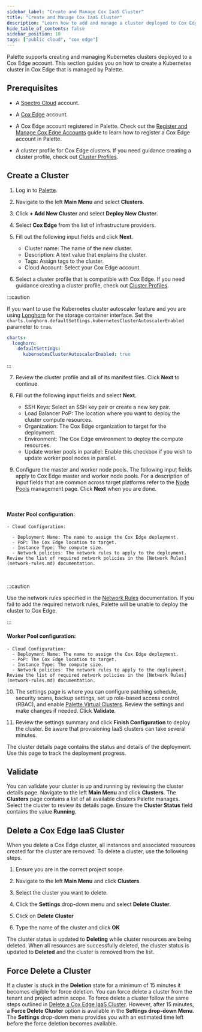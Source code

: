 ```yaml
---
sidebar_label: "Create and Manage Cox IaaS Cluster"
title: "Create and Manage Cox IaaS Cluster"
description: "Learn how to add and manage a cluster deployed to Cox Edge."
hide_table_of_contents: false
sidebar_position: 10
tags: ["public cloud", "cox edge"]
---
```


Palette supports creating and managing Kubernetes clusters deployed to a Cox Edge account. This section guides you on how to create a Kubernetes cluster in Cox Edge that is managed by Palette.

## Prerequisites

- A [Spectro Cloud](https://console.spectrocloud.com) account.

- A [Cox Edge](https://portal.coxedge.com/login) account.

- A Cox Edge account registered in Palette. Check out the [Register and Manage Cox Edge Accounts](add-cox-edge-accounts.md) guide to learn how to register a Cox Edge account in Palette.

- A cluster profile for Cox Edge clusters. If you need guidance creating a cluster profile, check out [Cluster Profiles](../../../profiles/cluster-profiles/cluster-profiles.md).

## Create a Cluster

1.  Log in to [Palette](https://console.spectrocloud.com).

2.  Navigate to the left **Main Menu** and select **Clusters**.

3.  Click **+ Add New Cluster** and select **Deploy New Cluster**.

4.  Select **Cox Edge** from the list of infrastructure providers.

5.  Fill out the following input fields and click **Next**.

    - Cluster name: The name of the new cluster.
    - Description: A text value that explains the cluster.
    - Tags: Assign tags to the cluster.
    - Cloud Account: Select your Cox Edge account.

6.  Select a cluster profile that is compatible with Cox Edge. If you need guidance creating a cluster profile, check out [Cluster Profiles](../../../profiles/cluster-profiles/cluster-profiles.md).

:::caution

If you want to use the Kubernetes cluster autoscaler feature and you are using [Longhorn](../../../integrations/longhorn.md) for the storage container interface. Set the `charts.longhorn.defaultSettings.kubernetesClusterAutoscalerEnabled` parameter to `true`.

```yaml
charts:
  longhorn:
    defaultSettings:
      kubernetesClusterAutoscalerEnabled: true
```

:::

7. Review the cluster profile and all of its manifest files. Click **Next** to continue.

8. Fill out the following input fields and select **Next**.

   - SSH Keys: Select an SSH key pair or create a new key pair.
   - Load Balancer PoP: The location where you want to deploy the cluster compute resources.
   - Organization: The Cox Edge organization to target for the deployment.
   - Environment: The Cox Edge environment to deploy the compute resources.
   - Update worker pools in parallel: Enable this checkbox if you wish to update worker pool nodes in parallel.

9. Configure the master and worker node pools. The following input fields apply to Cox Edge master and worker node pools. For a description of input fields that are common across target platforms refer to the [Node Pools](../../cluster-management/node-pool.md) management page. Click **Next** when you are done.

  <br />

#### Master Pool configuration:

    - Cloud Configuration:

      - Deployment Name: The name to assign the Cox Edge deployment.
      - PoP: The Cox Edge location to target.
      - Instance Type: The compute size.
      - Network policies: The network rules to apply to the deployment. Review the list of required network policies in the [Network Rules](network-rules.md) documentation.

  <br />

:::caution

Use the network rules specified in the [Network Rules](network-rules.md) documentation. If you fail to add the required network rules, Palette will be unable to deploy the cluster to Cox Edge.

:::

#### Worker Pool configuration:

    - Cloud Configuration:
      - Deployment Name: The name to assign the Cox Edge deployment.
      - PoP: The Cox Edge location to target.
      - Instance Type: The compute size.
      - Network policies: The network rules to apply to the deployment. Review the list of required network policies in the [Network Rules](network-rules.md) documentation.

10. The settings page is where you can configure patching schedule, security scans, backup settings, set up role-based access control (RBAC), and enable [Palette Virtual Clusters](../../../devx/palette-virtual-clusters/palette-virtual-clusters.md). Review the settings and make changes if needed. Click **Validate**.

11. Review the settings summary and click **Finish Configuration** to deploy the cluster. Be aware that provisioning IaaS clusters can take several minutes.

The cluster details page contains the status and details of the deployment. Use this page to track the deployment progress.

## Validate

You can validate your cluster is up and running by reviewing the cluster details page. Navigate to the left **Main Menu** and click **Clusters**. The **Clusters** page contains a list of all available clusters Palette manages. Select the cluster to review its details page. Ensure the **Cluster Status** field contains the value **Running**.

## Delete a Cox Edge IaaS Cluster

When you delete a Cox Edge cluster, all instances and associated resources created for the cluster are removed. To delete a cluster, use the following steps.

1. Ensure you are in the correct project scope.

2. Navigate to the left **Main Menu** and click **Clusters**.

3. Select the cluster you want to delete.

4. Click the **Settings** drop-down menu and select **Delete Cluster**.

5. Click on **Delete Cluster**

6. Type the name of the cluster and click **OK**

The cluster status is updated to **Deleting** while cluster resources are being deleted. When all resources are successfully deleted, the cluster status is updated to **Deleted** and the cluster is removed from the list.

## Force Delete a Cluster

If a cluster is stuck in the **Deletion** state for a minimum of 15 minutes it becomes eligible for force deletion. You can force delete a cluster from the tenant and project admin scope.
To force delete a cluster follow the same steps outlined in [Delete a Cox Edge IaaS Cluster](#delete-a-cox-edge-iaas-cluster). However, after 15 minutes, a **Force Delete Cluster** option is available in the **Settings drop-down Menu**. The **Settings** drop-down menu provides you with an estimated time left before the force deletion becomes available.
